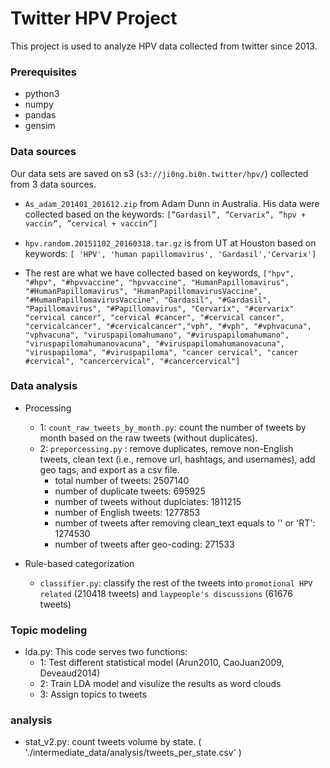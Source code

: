 # Twitter HPV Project

This project is used to analyze HPV data collected from twitter since 2013.


### Prerequisites

* python3
* numpy
* pandas
* gensim

### Data sources

Our data sets are saved on s3 (`s3://ji0ng.bi0n.twitter/hpv/`) collected from 3 data sources.

* `As_adam_201401_201612.zip` from Adam Dunn in Australia.  His data were collected based on the keywords:  `[”Gardasil”, ”Cervarix”, ”hpv + vaccin⁄”, ”cervical + vaccin⁄”]`

* `hpv.random.20151102_20160318.tar.gz` is from UT at Houston based on keywords: `[ 'HPV', 'human papillomavirus', 'Gardasil','Cervarix']`

* The rest are what we have collected based on keywords, `["hpv", "#hpv", "#hpvvaccine", "hpvvaccine", "HumanPapillomavirus", "#HumanPapillomavirus",
   "HumanPapillomavirusVaccine", "#HumanPapillomavirusVaccine",
   "Gardasil", "#Gardasil", "Papillomavirus", "#Papillomavirus", "Cervarix", "#cervarix"
   "cervical cancer", "cervical #cancer", "#cervical cancer", "cervicalcancer", "#cervicalcancer","vph",
  "#vph",
   "#vphvacuna",
   "vphvacuna",
   "viruspapilomahumano",
   "#viruspapilomahumano",
   "viruspapilomahumanovacuna",
   "#viruspapilomahumanovacuna",
   "viruspapiloma",
   "#viruspapiloma",
   "cancer cervical",
   "cancer #cervical",
   "cancercervical",
   "#cancercervical"]
`

### Data analysis

* Processing
    * 1: `count_raw_tweets_by_month.py`: count the number of tweets by month based on the raw tweets (without duplicates).
    * 2: `preporcessing.py` : remove duplicates, remove non-English tweets, clean text (i.e., remove url, hashtags, and usernames), add geo tags, and export as a csv file.
        * total number of tweets: 2507140
        * number of duplicate tweets: 695925
        * number of tweets without duplciates: 1811215
        * number of English tweets: 1277853
        * number of tweets after removing clean_text equals to '' or 'RT': 1274530
        * number of tweets after geo-coding: 271533

* Rule-based categorization
    * `classifier.py`: classify the rest of the tweets into `promotional HPV related` (210418 tweets) and `laypeople's discussions` (61676 tweets)

### Topic modeling

* lda.py: This code serves two functions:
    * 1: Test different statistical model (Arun2010, CaoJuan2009, Deveaud2014)
    * 2: Train LDA model and visulize the results as word clouds
    * 3: Assign topics to tweets

### analysis

* stat_v2.py: count tweets volume by state. ( './intermediate_data/analysis/tweets_per_state.csv' )